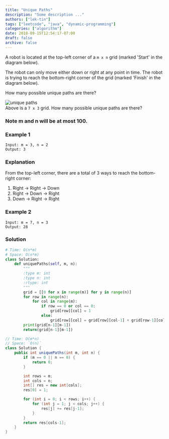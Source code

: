```yaml
---
title: "Unique Paths"
description: "Some description ..."
authors: ["lek-tin"]
tags: ["leetcode", "java", "dynamic-programming"]
categories: ["algorithm"]
date: 2018-09-15T12:54:17-07:00
draft: false
archive: false
---
```

A robot is located at the top-left corner of a `m x n` grid (marked 'Start' in the diagram below).

The robot can only move either down or right at any point in time. The robot is trying to reach the bottom-right corner of the grid (marked 'Finish' in the diagram below).

How many possible unique paths are there?

![unique paths](https://leetcode.com/static/images/problemset/robot_maze.png "Unique paths")  
Above is a `7 x 3` grid. How many possible unique paths are there?

### Note m and n will be at most 100.

### Example 1
```
Input: m = 3, n = 2
Output: 3
```
### Explanation
From the top-left corner, there are a total of 3 ways to reach the bottom-right corner:
1. Right -> Right -> Down
2. Right -> Down -> Right
3. Down -> Right -> Right
### Example 2
```
Input: m = 7, n = 3
Output: 28
```
### Solution
```python
# Time: O(n*m)
# Space: O(n*m)
class Solution:
    def uniquePaths(self, m, n):
        """
        :type m: int
        :type n: int
        :rtype: int
        """
        grid = [[0 for x in range(m)] for y in range(n)]
        for row in range(n):
            for col in range(m):
                if row == 0 or col == 0:
                    grid[row][col] = 1
                else:
                    grid[row][col] = grid[row][col-1] + grid[row-1][col]
        print(grid[n-1][m-1])
        return(grid[n-1][m-1])
```
```java
// Time: O(m*n)
// Space: `O(n)`
class Solution {
    public int uniquePaths(int m, int n) {
        if (m == 0 || n == 0) {
            return 0;
        }

        int rows = m;
        int cols = n;
        int[] res = new int[cols];
        res[0] = 1;

        for (int i = 0; i < rows; i++) {
            for (int j = 1; j < cols; j++) {
                res[j] += res[j-1];
            }
        }
        return res[cols-1];
    }
}
```
